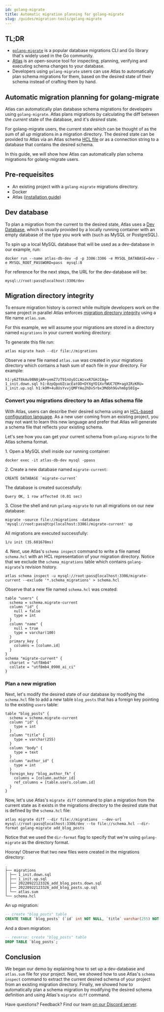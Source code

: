 ```yaml
---
id: golang-migrate
title: Automatic migration planning for golang-migrate
slug: /guides/migration-tools/golang-migrate
---
```


## TL;DR
* [`golang-migrate`](https://github.com/golang-migrate/migrate) is a popular database migrations
CLI and Go library that's widely used in the Go community.
* [Atlas](https://atlasgo.io) is an open-source tool for inspecting, planning, verifying and
 executing schema changes to your database. 
* Developers using `golang-migrate` users can use Atlas to automatically plan schema migrations
  for them, based on the desired state of their schema instead of crafting them by hand. 

## Automatic migration planning for golang-migrate

Atlas can automatically plan database schema migrations for developers using `golang-migrate`.
Atlas plans migrations by calculating the diff between the _current_ state of the database,
and it's _desired_ state. 

For golang-migrate users, the current state which can be thought of as the sum of 
all _up_ migrations in a migration directory. The desired state can be provided to Atlas
via an Atlas schema [HCL file](https://atlasgo.io/atlas-schema/sql-resources) or as a
connection string to a database that contains the desired schema.

In this guide, we will show how Atlas can automatically plan schema migrations for
golang-migrate users. 

## Pre-requeisites

* An existing project with a `golang-migrate` migrations directory.
* Docker
* Atlas ([installation guide](https://atlasgo.io/getting-started/#installation))

## Dev database
To plan a migration from the current to the desired state, Atlas uses a [Dev Database](/concepts/dev-database),
which is usually provided by a locally running container with an empty database of the type
you work with (such as MySQL or PostgreSQL). 

To spin up a local MySQL database that will be used as a dev-database in our example, run:

```text
docker run --name atlas-db-dev -d -p 3306:3306 -e MYSQL_DATABASE=dev -e MYSQL_ROOT_PASSWORD=pass  mysql:8
```

For reference for the next steps, the URL for the dev-database will be:
```text
mysql://root:pass@localhost:3306/dev
```

## Migration directory integrity

To ensure migration history is correct while multiple developers work on the same project
in parallel Atlas enforces [migration directory integrity](/concepts/migration-directory-integrity)
using a file name `atlas.sum`. 

For this example, we will assume your migrations are stored in a directory named `migrations`
in your current working directory:

To generate this file run:

```text
atlas migrate hash --dir file://migrations
```

Observe a new file named `atlas.sum` was created in your migrations directory
which contains a hash sum of each file in your directory. For example:
```text
h1:y6Zf8kAu98N0jAR+yemZ7zT91nUyECLWzxxR7GHJIAg=
1_init.down.sql h1:0zpQpoUZcacEatOD+DYXgYD1XvfWUC7EM+agXIRzKRU=
1_init.up.sql h1:kOM+4u8UsYvvjQMFYAo2hDv5rbx3Mdbh9GvhmbpS0Ig=
```

### Convert you migrations directory to an Atlas schema file

With Atlas, users can describe their desired schema using an [HCL-based configuration language](https://atlasgo.io/atlas-schema/sql-resources).
As a new user coming from an existing project, you may not want to learn this new language and
prefer that Atlas will generate a schema file that reflects your existing schema. 

Let's see how you can get your current schema from `golang-migrate` to the Atlas schema format.

1\. Open a MySQL shell inside our running container:
```text
docker exec -it atlas-db-dev mysql -ppass
```

2\. Create a new database named `migrate-current`:
```text
CREATE DATABASE `migrate-current`
```
The database is created successfully:
```text
Query OK, 1 row affected (0.01 sec)
```

3\. Close the shell and run `golang-migrate` to run all migrations on our new database:

```text
migrate -source file://migrations -database 'mysql://root:pass@tcp(localhost:3306)/migrate-current' up
```
All migrations are executed successfully:
```text
1/u init (35.601678ms)
```

4\. Next, use Atlas's `schema inspect` command to write a file named `schema.hcl` with an HCL
representation of your migration directory. Notice that we exclude the `schema_migrations` table
which contains `golang-migrate`'s revision history. 

```text
atlas schema inspect -u mysql://root:pass@localhost:3306/migrate-current --exclude '*.schema_migrations' > schema.hcl
```

Observe that a new file named `schema.hcl` was created:

```hcl
table "users" {
  schema = schema.migrate-current
  column "id" {
    null = false
    type = int
  }
  column "name" {
    null = true
    type = varchar(100)
  }
  primary_key {
    columns = [column.id]
  }
}
schema "migrate-current" {
  charset = "utf8mb4"
  collate = "utf8mb4_0900_ai_ci"
}
```

### Plan a new migration

Next, let's modify the desired state of our database by modifying the `schema.hcl` file 
to add a new table `blog_posts` that has a foreign key pointing to the existing `users`
table:

```hcl
table "blog_posts" {
  schema = schema.migrate-current
  column "id" {
    type = int
  }
  column "title" {
    type = varchar(255)
  }
  column "body" {
    type = text
  }
  column "author_id" {
    type = int
  }
  foreign_key "blog_author_fk" {
    columns = [column.author_id]
    ref_columns = [table.users.column.id]
  }
}
```

Now, let's use Atlas's `migrate diff` command to plan a migration from the current state
as it exists in the migrations directory to the desired state that is defined by the `schema.hcl`
file:

```text
atlas migrate diff --dir file://migrations  --dev-url mysql://root:pass@localhost:3306/dev --to file://schema.hcl --dir-format golang-migrate add_blog_posts 
```

Notice that we used the `dir-format` flag to specify that we're using `golang-migrate` as the directory format.

Hooray! Observe that two new files were created in the migrations directory:
```text
.
├── migrations
│ ├── 1_init.down.sql
│ ├── 1_init.up.sql
│ ├── 20220922123326_add_blog_posts.down.sql
│ ├── 20220922123326_add_blog_posts.up.sql
│ └── atlas.sum
└── schema.hcl
```
An up migration:
```sql
-- create "blog_posts" table
CREATE TABLE `blog_posts` (`id` int NOT NULL, `title` varchar(255) NOT NULL, `body` text NOT NULL, `author_id` int NOT NULL, INDEX `blog_author_fk` (`author_id`), CONSTRAINT `blog_author_fk` FOREIGN KEY (`author_id`) REFERENCES `users` (`id`) ON UPDATE NO ACTION ON DELETE NO ACTION) CHARSET utf8mb4 COLLATE utf8mb4_0900_ai_ci;
```
And a down migration:
```sql
-- reverse: create "blog_posts" table
DROP TABLE `blog_posts`;
```

## Conclusion

We began our demo by explaining how to set up a dev-database and `atlas.sum` file for your project. 
Next, we showed how to use Atlas's `schema inspect` command to extract the current desired 
schema of your project from an existing migration directory. Finally, we showed how to 
automatically plan a schema migration by modifying the desired schema definition 
and using Atlas's `migrate diff` command.

Have questions? Feedback? Find our team [on our Discord server](https://discord.gg/zZ6sWVg6NT).